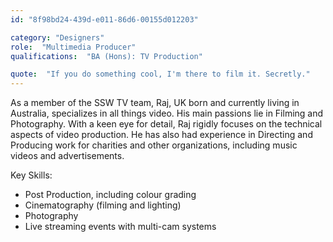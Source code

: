 ```yaml
---
id: "8f98bd24-439d-e011-86d6-00155d012203"

category: "Designers"
role:  "Multimedia Producer"
qualifications:  "BA (Hons): TV Production"

quote:  "If you do something cool, I'm there to film it. Secretly."
---
```

  

As a member of the SSW TV team, Raj, UK born and currently living in Australia, specializes in all things video. His main passions lie in Filming and Photography. With a keen eye for detail, Raj rigidly focuses on the technical aspects of video production. He has also had experience in Directing and Producing work for charities and other organizations, including music videos and advertisements.

Key Skills:  

*   Post Production, including colour grading  
*   Cinematography (filming and lighting)
*   Photography
*   Live streaming events with multi-cam systems
